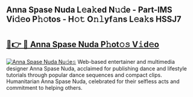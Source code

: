 ## Anna Spase Nuda L𝚎a𝚔ed N𝚞𝚍e - Part-lMS Vi𝚍𝚎o P𝚑𝚘tos - H𝚘𝚝 O𝚗𝚕yf𝚊ns L𝚎a𝚔s HSSJ7

# <h2><a href="http://kfcr7w.oniu.top/?m=Anna+Spase+Nuda">🔗👉 🔴 Anna Spase Nuda P𝚑ot𝚘𝚜 V𝚒d𝚎o</a></h2>

[![Anna Spase Nuda Nu𝚍e𝚜](https://i.imgur.com/0qMVB7G.gif)](http://kfcr7w.oniu.top/?m=Anna+Spase+Nuda)
Web-based entertainer and multimedia designer Anna Spase Nuda, acclaimed for publishing dance and lifestyle tutorials through popular dance sequences and compact clips. Humanitarian Anna Spase Nuda, celebrated for their selfless acts and commitment to helping others.  
